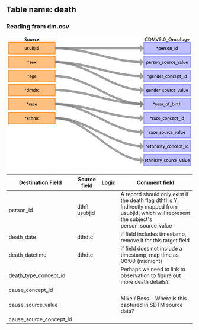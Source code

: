 ## Table name: death

### Reading from dm.csv

![](md_files/image1.png)

| Destination Field | Source field | Logic | Comment field |
| --- | --- | --- | --- |
| person_id | dthfl<br>usubjid |  | A record should only exist if the death flag dthfl is Y.<br>Indirectly mapped from usubjid, which will represent the subject's person_source_value<br> |
| death_date | dthdtc |  | if field includes timestamp, remove it for this target field<br> |
| death_datetime | dthdtc |  | if field does not include a timestamp, map time as 00:00 (midnight)<br> |
| death_type_concept_id |  |  | Perhaps we need to link to observation to figure out more death details? |
| cause_concept_id |  |  |  |
| cause_source_value |  |  | Mike / Bess - Where is this captured in SDTM source data? |
| cause_source_concept_id |  |  |  |

